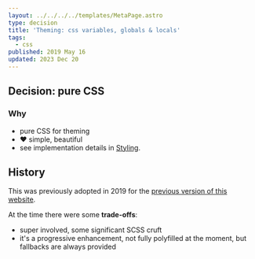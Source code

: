 ```yaml
---
layout: ../../../../templates/MetaPage.astro
type: decision
title: 'Theming: css variables, globals & locals'
tags:
  - css
published: 2019 May 16
updated: 2023 Dec 20
---
```


## Decision: pure CSS

### Why

- pure CSS for theming
- :heart: simple, beautiful
- see implementation details in [Styling](/meta/docs/styling).

## History

This was previously adopted in 2019 for the [previous version of this website](/meta/records/rejected/react-static).

At the time there were some **trade-offs**:

- super involved, some significant SCSS cruft
- it's a progressive enhancement, not fully polyfilled at the moment, but fallbacks are always provided
